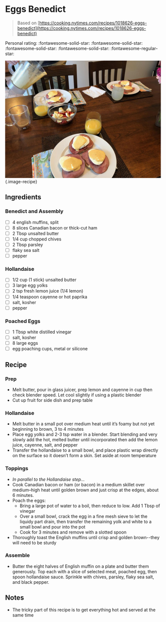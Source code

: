 # Eggs Benedict

> Based on [https://cooking.nytimes.com/recipes/1018626-eggs-benedict](https://cooking.nytimes.com/recipes/1018626-eggs-benedict)

<!-- {cts} rating=4; (User can specify rating on scale of 1-5) -->

Personal rating: :fontawesome-solid-star: :fontawesome-solid-star: :fontawesome-solid-star: :fontawesome-solid-star: :fontawesome-regular-star:

<!-- {cte} -->

<!-- {cts} name_image=eggs_benedict.jpg; (User can specify image name) -->

![eggs_benedict.jpg](./eggs_benedict.jpg){.image-recipe}

<!-- {cte} -->

## Ingredients

### Benedict and Assembly

- [ ] 4 english muffins, split
- [ ] 8 slices Canadian bacon or thick-cut ham
- [ ] 2 Tbsp unsalted butter
- [ ] 1/4 cup chopped chives
- [ ] 2 Tbsp parsley
- [ ] flaky sea salt
- [ ] pepper

### Hollandaise

- [ ] 1/2 cup (1 stick) unsalted butter
- [ ] 3 large egg yolks
- [ ] 2 tsp fresh lemon juice (1/4 lemon)
- [ ] 1/4 teaspoon cayenne or hot paprika
- [ ] salt, kosher
- [ ] pepper

### Poached Eggs

- [ ] 1 Tbsp white distilled vinegar
- [ ] salt, kosher
- [ ] 8 large eggs
- [ ] egg poaching cups, metal or silicone

## Recipe

### Prep

- Melt butter, pour in glass juicer, prep lemon and cayenne in cup then check blender speed. Let cool slightly if using a plastic blender
- Cut up fruit for side dish and prep table

### Hollandaise

- Melt butter in a small pot over medium heat until it’s foamy but not yet beginning to brown, 3 to 4 minutes
- Place egg yolks and 2-3 tsp water in a blender. Start blending and very slowly add the hot, melted butter until incorporated then add the lemon juice, cayenne, salt, and pepper
- Transfer the hollandaise to a small bowl, and place plastic wrap directly on the surface so it doesn’t form a skin. Set aside at room temperature

### Toppings

- *In parallel to the Hollandaise step...*
- Cook Canadian bacon or ham (or bacon) in a medium skillet over medium–high heat until golden brown and just crisp at the edges, about 6 minutes.
- Poach the eggs:
    - Bring a large pot of water to a boil, then reduce to low. Add 1 Tbsp of vinegar
    - Over a small bowl, crack the egg in a fine mesh sieve to let the liquidy part drain, then transfer the remaining yolk and white to a small bowl and pour into the pot
    - Cook for 3 minutes and remove with a slotted spoon
- Thoroughly toast the English muffins until crisp and golden brown--they will need to be sturdy

### Assemble

- Butter the eight halves of English muffin on a plate and butter them generously. Top each with a slice of selected meat, poached egg, then spoon hollandaise sauce. Sprinkle with chives, parsley, flaky sea salt, and black pepper.

## Notes

- The tricky part of this recipe is to get everything hot and served at the same time
